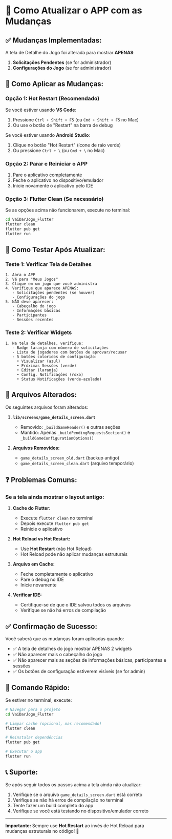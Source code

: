 # 🔄 Como Atualizar o APP com as Mudanças

## ✅ **Mudanças Implementadas:**

A tela de Detalhe do Jogo foi alterada para mostrar **APENAS**:
1. **Solicitações Pendentes** (se for administrador)
2. **Configurações do Jogo** (se for administrador)

## 🚀 **Como Aplicar as Mudanças:**

### **Opção 1: Hot Restart (Recomendado)**

Se você estiver usando **VS Code**:
1. Pressione `Ctrl + Shift + F5` (ou `Cmd + Shift + F5` no Mac)
2. Ou use o botão de "Restart" na barra de debug

Se você estiver usando **Android Studio**:
1. Clique no botão "Hot Restart" (ícone de raio verde)
2. Ou pressione `Ctrl + \` (ou `Cmd + \` no Mac)

### **Opção 2: Parar e Reiniciar o APP**

1. Pare o aplicativo completamente
2. Feche o aplicativo no dispositivo/emulador
3. Inicie novamente o aplicativo pelo IDE

### **Opção 3: Flutter Clean (Se necessário)**

Se as opções acima não funcionarem, execute no terminal:

```bash
cd VaiDarJogo_Flutter
flutter clean
flutter pub get
flutter run
```

## 🧪 **Como Testar Após Atualizar:**

### **Teste 1: Verificar Tela de Detalhes**
```
1. Abra o APP
2. Vá para "Meus Jogos"
3. Clique em um jogo que você administra
4. Verifique que aparece APENAS:
   - Solicitações pendentes (se houver)
   - Configurações do jogo
5. NÃO deve aparecer:
   - Cabeçalho do jogo
   - Informações básicas
   - Participantes
   - Sessões recentes
```

### **Teste 2: Verificar Widgets**
```
1. Na tela de detalhes, verifique:
   - Badge laranja com número de solicitações
   - Lista de jogadores com botões de aprovar/recusar
   - 5 botões coloridos de configuração:
     • Visualizar (azul)
     • Próximas Sessões (verde)
     • Editar (laranja)
     • Config. Notificações (roxo)
     • Status Notificações (verde-azulado)
```

## 📁 **Arquivos Alterados:**

Os seguintes arquivos foram alterados:

1. **`lib/screens/game_details_screen.dart`**
   - Removido: `_buildGameHeader()` e outras seções
   - Mantido: Apenas `_buildPendingRequestsSection()` e `_buildGameConfigurationOptions()`

2. **Arquivos Removidos:**
   - `game_details_screen_old.dart` (backup antigo)
   - `game_details_screen_clean.dart` (arquivo temporário)

## ❓ **Problemas Comuns:**

### **Se a tela ainda mostrar o layout antigo:**

1. **Cache do Flutter:**
   - Execute `flutter clean` no terminal
   - Depois execute `flutter pub get`
   - Reinicie o aplicativo

2. **Hot Reload vs Hot Restart:**
   - Use **Hot Restart** (não Hot Reload)
   - Hot Reload pode não aplicar mudanças estruturais

3. **Arquivo em Cache:**
   - Feche completamente o aplicativo
   - Pare o debug no IDE
   - Inicie novamente

4. **Verificar IDE:**
   - Certifique-se de que o IDE salvou todos os arquivos
   - Verifique se não há erros de compilação

## ✅ **Confirmação de Sucesso:**

Você saberá que as mudanças foram aplicadas quando:

- ✅ A tela de detalhes do jogo mostrar APENAS 2 widgets
- ✅ Não aparecer mais o cabeçalho do jogo
- ✅ Não aparecer mais as seções de informações básicas, participantes e sessões
- ✅ Os botões de configuração estiverem visíveis (se for admin)

## 🔧 **Comando Rápido:**

Se estiver no terminal, execute:

```bash
# Navegar para o projeto
cd VaiDarJogo_Flutter

# Limpar cache (opcional, mas recomendado)
flutter clean

# Reinstalar dependências
flutter pub get

# Executar o app
flutter run
```

## 📞 **Suporte:**

Se após seguir todos os passos acima a tela ainda não atualizar:

1. Verifique se o arquivo `game_details_screen.dart` está correto
2. Verifique se não há erros de compilação no terminal
3. Tente fazer um build completo do app
4. Verifique se você está testando no dispositivo/emulador correto

---

**Importante:** Sempre use **Hot Restart** ao invés de Hot Reload para mudanças estruturais no código! 🚀

